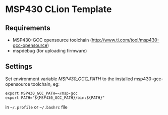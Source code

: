 # MSP430 CLion Template #

## Requirements ##

* MSP430-GCC opensource toolchain (http://www.ti.com/tool/msp430-gcc-opensource)
* mspdebug (for uploading firmware)

## Settings ##

Set environment variable *MSP430_GCC_PATH* to the installed msp430-gcc-opensource toolchain, eg: 

    export MSP430_GCC_PATH=~/msp-gcc
    export PATH="${MSP430_GCC_PATH}/bin:${PATH}"

in ```~/.profile``` or ```~/.bashrc``` file
